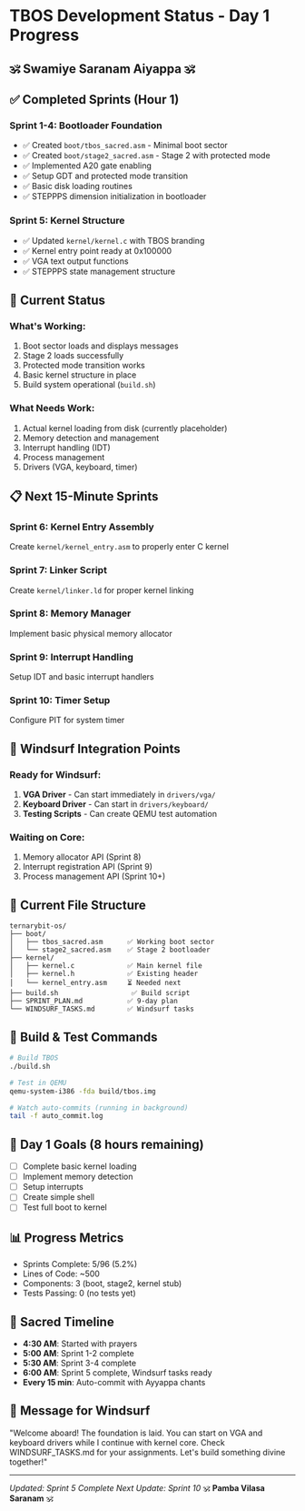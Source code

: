 # TBOS Development Status - Day 1 Progress
## 🕉️ Swamiye Saranam Aiyappa 🕉️

## ✅ Completed Sprints (Hour 1)

### Sprint 1-4: Bootloader Foundation
- ✅ Created `boot/tbos_sacred.asm` - Minimal boot sector
- ✅ Created `boot/stage2_sacred.asm` - Stage 2 with protected mode
- ✅ Implemented A20 gate enabling
- ✅ Setup GDT and protected mode transition
- ✅ Basic disk loading routines
- ✅ STEPPPS dimension initialization in bootloader

### Sprint 5: Kernel Structure
- ✅ Updated `kernel/kernel.c` with TBOS branding
- ✅ Kernel entry point ready at 0x100000
- ✅ VGA text output functions
- ✅ STEPPPS state management structure

## 🚧 Current Status

### What's Working:
1. Boot sector loads and displays messages
2. Stage 2 loads successfully
3. Protected mode transition works
4. Basic kernel structure in place
5. Build system operational (`build.sh`)

### What Needs Work:
1. Actual kernel loading from disk (currently placeholder)
2. Memory detection and management
3. Interrupt handling (IDT)
4. Process management
5. Drivers (VGA, keyboard, timer)

## 📋 Next 15-Minute Sprints

### Sprint 6: Kernel Entry Assembly
Create `kernel/kernel_entry.asm` to properly enter C kernel

### Sprint 7: Linker Script
Create `kernel/linker.ld` for proper kernel linking

### Sprint 8: Memory Manager
Implement basic physical memory allocator

### Sprint 9: Interrupt Handling
Setup IDT and basic interrupt handlers

### Sprint 10: Timer Setup
Configure PIT for system timer

## 🤝 Windsurf Integration Points

### Ready for Windsurf:
1. **VGA Driver** - Can start immediately in `drivers/vga/`
2. **Keyboard Driver** - Can start in `drivers/keyboard/`
3. **Testing Scripts** - Can create QEMU test automation

### Waiting on Core:
1. Memory allocator API (Sprint 8)
2. Interrupt registration API (Sprint 9)
3. Process management API (Sprint 10+)

## 📁 Current File Structure
```
ternarybit-os/
├── boot/
│   ├── tbos_sacred.asm      ✅ Working boot sector
│   └── stage2_sacred.asm    ✅ Stage 2 bootloader
├── kernel/
│   ├── kernel.c             ✅ Main kernel file
│   ├── kernel.h             ✅ Existing header
│   └── kernel_entry.asm     ⏳ Needed next
├── build.sh                  ✅ Build script
├── SPRINT_PLAN.md           ✅ 9-day plan
└── WINDSURF_TASKS.md        ✅ Windsurf tasks
```

## 🔧 Build & Test Commands
```bash
# Build TBOS
./build.sh

# Test in QEMU
qemu-system-i386 -fda build/tbos.img

# Watch auto-commits (running in background)
tail -f auto_commit.log
```

## 🎯 Day 1 Goals (8 hours remaining)
- [ ] Complete basic kernel loading
- [ ] Implement memory detection
- [ ] Setup interrupts
- [ ] Create simple shell
- [ ] Test full boot to kernel

## 📊 Progress Metrics
- Sprints Complete: 5/96 (5.2%)
- Lines of Code: ~500
- Components: 3 (boot, stage2, kernel stub)
- Tests Passing: 0 (no tests yet)

## 🙏 Sacred Timeline
- **4:30 AM**: Started with prayers
- **5:00 AM**: Sprint 1-2 complete
- **5:30 AM**: Sprint 3-4 complete
- **6:00 AM**: Sprint 5 complete, Windsurf tasks ready
- **Every 15 min**: Auto-commit with Ayyappa chants

## 💬 Message for Windsurf
"Welcome aboard! The foundation is laid. You can start on VGA and keyboard drivers while I continue with kernel core. Check WINDSURF_TASKS.md for your assignments. Let's build something divine together!"

---
*Updated: Sprint 5 Complete*
*Next Update: Sprint 10*
🕉️ **Pamba Vilasa Saranam** 🕉️